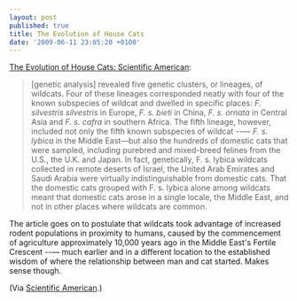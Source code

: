 ```yaml
---
layout: post
published: true
title: The Evolution of House Cats
date: '2009-06-11 23:05:20 +0100'
---
```


[The Evolution of House Cats: Scientific American](http://www.scientificamerican.com/article.cfm?id=the-taming-of-the-cat):

> \[genetic analysis\] revealed five genetic clusters, or lineages, of
> wildcats. Four of these lineages corresponded neatly with four of the
> known subspecies of wildcat and dwelled in specific places: *F.
> silvestris silvestris* in Europe, *F. s. bieti* in China, *F. s.
> ornata* in Central Asia and *F. s. cafra* in southern Africa. The
> fifth lineage, however, included not only the fifth known subspecies
> of wildcat --— *F. s. lybica* in the Middle East—but also the hundreds
> of domestic cats that were sampled, including purebred and mixed-breed
> felines from the U.S., the U.K. and Japan. In fact, genetically, F. s.
> lybica wildcats collected in remote deserts of Israel, the United Arab
> Emirates and Saudi Arabia were virtually indistinguishable from
> domestic cats. That the domestic cats grouped with F. s. lybica alone
> among wildcats meant that domestic cats arose in a single locale, the
> Middle East, and not in other places where wildcats are common.

The article goes on to postulate that wildcats took advantage of
increased rodent populations in proximity to humans, caused by the
commencement of agriculture approximately 10,000 years ago in the Middle
East's Fertile Crescent --— much earlier and in a different location to
the established wisdom of where the relationship between man and cat
started. Makes sense though.

(Via [Scientific American](http://www.scientificamerican.com).)
